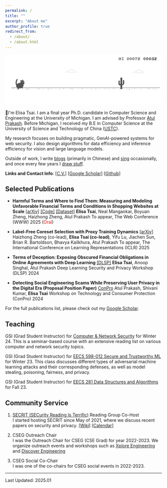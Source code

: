 ```yaml
---
permalink: /
title: ""
excerpt: "About me"
author_profile: true
redirect_from: 
  - /about/
  - /about.html
---
```


![cat-rex](https://github.com/eltsai/eltsai/raw/master/assets/cat-rex.gif)


🌱I'm Elisa Tsai. I am a final year Ph.D. candidate in Computer Science and Engineering at the University of Michigan. I am advised by Professor [Atul Prakash](https://web.eecs.umich.edu/~aprakash/). Before Michigan, I received my B.E in Computer Science at the University of Science and Technology of China ([USTC](https://en.ustc.edu.cn/)). 

My research focuses on building pragmatic, GenAI-powered systems for web security. I also
design algorithms for data efficiency and inference efficiency for vision and large language
models.

Outside of work, I write [blogs](https://etsai.site/) (primarily in Chinese) and [sing](https://soundcloud.com/dumblelisa) occasionally, and once every few years I [draw stuff](https://etsai.site/tags/comics/).

**Links and Contact Info**: [[C.V.](https://github.com/eltsai/eltsai/raw/master/assets/Elisa_CV_2025_01.pdf)] [[Google Scholar](https://scholar.google.com/citations?user=3NA-OTQAAAAJ&hl=en&oi=sra)] [[Github](https://github.com/eltsai)] 

Selected Publications
------
- **Harmful Terms and Where to Find Them: Measuring and Modeling Unfavorable Financial Terms and Conditions in Shopping Websites at Scale** [[arXiv]](https://www.arxiv.org/abs/2502.01798) [[Code]](https://github.com/eltsai/term_miner) [[Dataset]](https://huggingface.co/datasets/eltsai/ShopTC-100K)
    **Elisa Tsai**, Neal Mangaokar, Boyuan Zheng, Haizhong Zheng, Atul Prakash
    To appear, The Web Conference (WWW) 2025 (<span style="color: red;">Oral</span>)

- **Label-Free Coreset Selection with Proxy Training Dynamics** [[arXiv]](https://openreview.net/forum?id=yklJpvB7Dq)  
    Haizhong Zheng (co-lead), **Elisa Tsai (co-lead)**, Yifu Lu, Jiachen Sun, Brian R. Bartoldson, Bhavya Kailkhura, Atul Prakash
    To appear, The International Conference on Learning Representations (ICLR) 2025

- **Terms of Deception: Exposing Obscured Financial Obligations in Online Agreements with Deep Learning** [[DLSP]](https://dlsp2024.ieee-security.org/papers/dls2024-final23.pdf)
    **Elisa Tsai**, Anoop Singhal, Atul Prakash
    Deep Learning Security and Privacy Workshop (DLSP) 2024

- **Detecting Social Engineering Scams While Preserving User Privacy in the Digital Era (Proposal Position Paper)** [ConPro](https://conpro24.ieee-security.org/papers/prakash-conpro24.pdf)
    Atul Prakash, Shivani Kumar, **Elisa Tsai**
    Workshop on Technology and Consumer Protection (ConPro) 2024

For the full publications list, please check out my [Google Scholar](https://scholar.google.com/citations?user=3NA-OTQAAAAJ&hl=en&oi=sra).


Teaching
------
GSI (Grad Student Instructor) for [Computer & Network Security](https://docs.google.com/document/d/1DConE68c6UNvePET4EZDsiKxXr8XnWkrZORmxWbESTc/edit) for Winter 24. This is a seminar-based course with an extensive reading list on various computer and network security topics.

GSI (Grad Student Instructor) for [EECS 598-012 Secure and Trustworthy ML](http://www-personal.umich.edu/~rtfeng/wn23_eecs598_012.html) for Winter 23. This class discusses different types of adversarial machine learning attacks and their corresponding defenses, as well as model stealing, poisoning, fairness, and privacy.

GSI (Grad Student Instructor) for [EECS 281 Data Structures and Algorithms](https://eecs281staff.github.io/eecs281.org) for Fall 23.

Community Service
-------
1. [SECRIT (SECurity Reading Is Terrific)](https://wiki.eecs.umich.edu/secrit/index.php/Main_Page#Papers_We.27ve_Read) Reading Group Co-Host\
I started hosting SECRIT since May of 2021, where we discuss recent papers on security and privacy. [[Wiki](https://wiki.eecs.umich.edu/secrit/index.php/Main_Page)] [[Calendar](https://calendar.google.com/calendar/u/0?cid=Y19haXM3N29xY2Iwb3I4Mms5MHJmcWsxZ2tvNEBncm91cC5jYWxlbmRhci5nb29nbGUuY29t)]

1. CSEG Outreach Chair\
I was the Outreach Chair for CSEG (CSE Grad) for year 2022-2023. We organize outreach events and workshops such as [Xplore Engineering](https://campsforkids.engin.umich.edu/xplore/) and [Discover Engineering](https://campsforkids.engin.umich.edu/discover/)

1. CSEG Social Co-Chair\
I was one of the co-chairs for CSEG social events in 2022-2023.

-------
Last Updated: 2025.01
